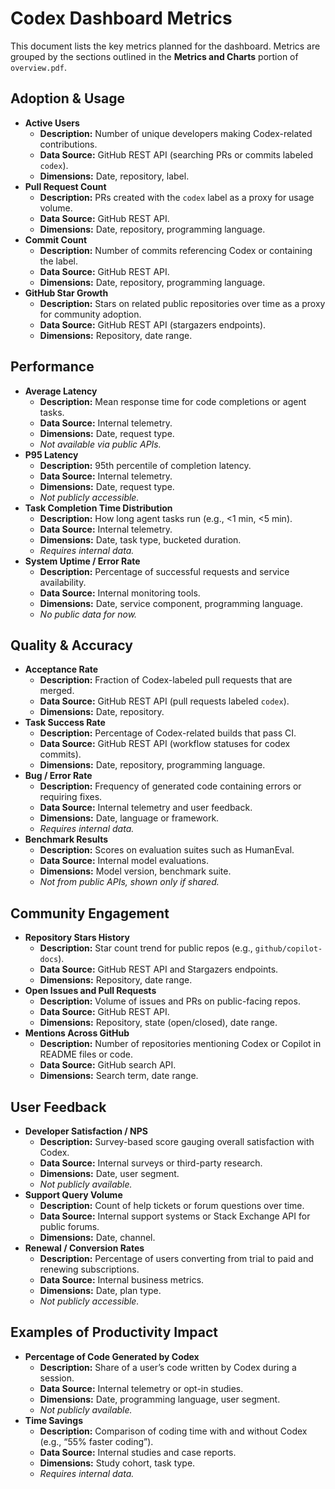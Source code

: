 # Codex Dashboard Metrics

This document lists the key metrics planned for the dashboard. Metrics are grouped by the sections outlined in the **Metrics and Charts** portion of `overview.pdf`.

## Adoption & Usage

- **Active Users**
  - **Description:** Number of unique developers making Codex-related contributions.
  - **Data Source:** GitHub REST API (searching PRs or commits labeled `codex`).
  - **Dimensions:** Date, repository, label.
- **Pull Request Count**
  - **Description:** PRs created with the `codex` label as a proxy for usage volume.
  - **Data Source:** GitHub REST API.
  - **Dimensions:** Date, repository, programming language.
- **Commit Count**
  - **Description:** Number of commits referencing Codex or containing the label.
  - **Data Source:** GitHub REST API.
  - **Dimensions:** Date, repository, programming language.
- **GitHub Star Growth**
  - **Description:** Stars on related public repositories over time as a proxy for community adoption.
  - **Data Source:** GitHub REST API (stargazers endpoints).
  - **Dimensions:** Repository, date range.

## Performance

- **Average Latency**
  - **Description:** Mean response time for code completions or agent tasks.
  - **Data Source:** Internal telemetry.
  - **Dimensions:** Date, request type.
  - *Not available via public APIs.*
- **P95 Latency**
  - **Description:** 95th percentile of completion latency.
  - **Data Source:** Internal telemetry.
  - **Dimensions:** Date, request type.
  - *Not publicly accessible.*
- **Task Completion Time Distribution**
  - **Description:** How long agent tasks run (e.g., <1 min, <5 min).
  - **Data Source:** Internal telemetry.
  - **Dimensions:** Date, task type, bucketed duration.
  - *Requires internal data.*
- **System Uptime / Error Rate**
  - **Description:** Percentage of successful requests and service availability.
  - **Data Source:** Internal monitoring tools.
  - **Dimensions:** Date, service component, programming language.
  - *No public data for now.*

## Quality & Accuracy

- **Acceptance Rate**
  - **Description:** Fraction of Codex-labeled pull requests that are merged.
  - **Data Source:** GitHub REST API (pull requests labeled `codex`).
  - **Dimensions:** Date, repository.
- **Task Success Rate**
  - **Description:** Percentage of Codex-related builds that pass CI.
  - **Data Source:** GitHub REST API (workflow statuses for codex commits).
  - **Dimensions:** Date, repository, programming language.
- **Bug / Error Rate**
  - **Description:** Frequency of generated code containing errors or requiring fixes.
  - **Data Source:** Internal telemetry and user feedback.
  - **Dimensions:** Date, language or framework.
  - *Requires internal data.*
- **Benchmark Results**
  - **Description:** Scores on evaluation suites such as HumanEval.
  - **Data Source:** Internal model evaluations.
  - **Dimensions:** Model version, benchmark suite.
  - *Not from public APIs, shown only if shared.*

## Community Engagement

- **Repository Stars History**
  - **Description:** Star count trend for public repos (e.g., `github/copilot-docs`).
  - **Data Source:** GitHub REST API and Stargazers endpoints.
  - **Dimensions:** Repository, date range.
- **Open Issues and Pull Requests**
  - **Description:** Volume of issues and PRs on public-facing repos.
  - **Data Source:** GitHub REST API.
  - **Dimensions:** Repository, state (open/closed), date range.
- **Mentions Across GitHub**
  - **Description:** Number of repositories mentioning Codex or Copilot in README files or code.
  - **Data Source:** GitHub search API.
  - **Dimensions:** Search term, date range.

## User Feedback

- **Developer Satisfaction / NPS**
  - **Description:** Survey-based score gauging overall satisfaction with Codex.
  - **Data Source:** Internal surveys or third-party research.
  - **Dimensions:** Date, user segment.
  - *Not publicly available.*
- **Support Query Volume**
  - **Description:** Count of help tickets or forum questions over time.
  - **Data Source:** Internal support systems or Stack Exchange API for public forums.
  - **Dimensions:** Date, channel.
- **Renewal / Conversion Rates**
  - **Description:** Percentage of users converting from trial to paid and renewing subscriptions.
  - **Data Source:** Internal business metrics.
  - **Dimensions:** Date, plan type.
  - *Not publicly accessible.*

## Examples of Productivity Impact

- **Percentage of Code Generated by Codex**
  - **Description:** Share of a user’s code written by Codex during a session.
  - **Data Source:** Internal telemetry or opt-in studies.
  - **Dimensions:** Date, programming language, user segment.
  - *Not publicly available.*
- **Time Savings**
  - **Description:** Comparison of coding time with and without Codex (e.g., “55% faster coding”).
  - **Data Source:** Internal studies and case reports.
  - **Dimensions:** Study cohort, task type.
  - *Requires internal data.*

